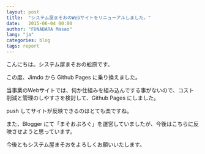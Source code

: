 ```yaml
---
layout: post
title:  "システム屋まそおのWebサイトをリニューアルしました。"
date:   2015-06-04 00:00
author: "FUNABARA Masao"
lang: "ja"
categories: blog
tags: report
---
```


こんにちは。システム屋まそおの舩原です。

この度、Jimdo から Github Pages に乗り換えました。

当事業のWebサイトでは、何か仕組みを組み込んでする事がないので、コスト削減と管理のしやすさを検討して、Github Pages にしました。

push してサイトが反映できるのはとても楽ですね。

また、Blogger にて「まそおぶろぐ」を運営していましたが、今後はこちらに反映させようと思っています。

今後ともシステム屋まそおをよろしくお願いいたします。

